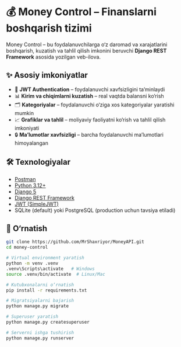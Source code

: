 # 💰 Money Control – Finanslarni boshqarish tizimi

Money Control – bu foydalanuvchilarga o‘z daromad va xarajatlarini boshqarish, kuzatish va tahlil qilish imkonini beruvchi **Django REST Framework** asosida yozilgan veb-ilova.  

## ✨ Asosiy imkoniyatlar
- 🔑 **JWT Authentication** – foydalanuvchi xavfsizligini ta’minlaydi  
- 📊 **Kirim va chiqimlarni kuzatish** – real vaqtda balansni ko‘rish  
- 🗂️ **Kategoriyalar** – foydalanuvchi o‘ziga xos kategoriyalar yaratishi mumkin  
- 📈 **Grafiklar va tahlil** – moliyaviy faoliyatni ko‘rish va tahlil qilish imkoniyati  
- 🔒 **Ma’lumotlar xavfsizligi** – barcha foydalanuvchi ma’lumotlari himoyalangan  

## 🛠️ Texnologiyalar
- [Postman](https://documenter.getpostman.com/view/47089154/2sB3HtFHEa)
- [Python 3.12+](https://www.python.org/)  
- [Django 5](https://www.djangoproject.com/)  
- [Django REST Framework](https://www.django-rest-framework.org/)  
- [JWT (SimpleJWT)](https://django-rest-framework-simplejwt.readthedocs.io/)  
- SQLite (default) yoki PostgreSQL (production uchun tavsiya etiladi)  

## 🚀 O‘rnatish
```bash
git clone https://github.com/MrShaxriyor/MoneyAPI.git
cd money-control

# Virtual environment yaratish
python -m venv .venv
.venv\Scripts\activate   # Windows
source .venv/bin/activate  # Linux/Mac

# Kutubxonalarni o‘rnatish
pip install -r requirements.txt

# Migratsiyalarni bajarish
python manage.py migrate

# Superuser yaratish
python manage.py createsuperuser

# Serverni ishga tushirish
python manage.py runserver
